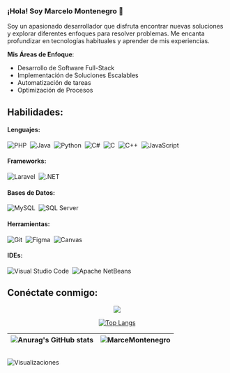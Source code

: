 ### ¡Hola! Soy Marcelo Montenegro 👋

Soy un apasionado desarrollador que disfruta encontrar nuevas soluciones y explorar diferentes enfoques para resolver problemas. Me encanta profundizar en tecnologías habituales y aprender de mis experiencias.

**Mis Áreas de Enfoque**:
- Desarrollo de Software Full-Stack
- Implementación de Soluciones Escalables
- Automatización de tareas
- Optimización de Procesos
  

## Habilidades:

#### Lenguajes:
![PHP](https://img.shields.io/badge/php-%23777BB4.svg?style=for-the-badge&logo=php&logoColor=white)&nbsp;
![Java](https://img.shields.io/badge/Java-ED8B00?style=for-the-badge&logo=java&logoColor=white)&nbsp;
![Python](https://img.shields.io/badge/Python-3776AB?style=for-the-badge&logo=python&logoColor=white)&nbsp;
![C#](https://img.shields.io/badge/c%23-%23239120.svg?style=for-the-badge&logo=c-sharp&logoColor=white)&nbsp;
![C](https://img.shields.io/badge/c-%2300599C.svg?style=for-the-badge&logo=c&logoColor=white)&nbsp;
![C++](https://img.shields.io/badge/c++-%2300599C.svg?style=for-the-badge&logo=c%2B%2B&logoColor=white)&nbsp;
![JavaScript](https://img.shields.io/badge/javascript-%23323330.svg?style=for-the-badge&logo=javascript&logoColor=%23F7DF1E)

#### Frameworks:
![Laravel](https://img.shields.io/badge/laravel-%23FF2D20.svg?style=for-the-badge&logo=laravel&logoColor=white)&nbsp;
![.NET](https://img.shields.io/badge/.NET-5C2D91?style=for-the-badge&logo=.net&logoColor=white)

#### Bases de Datos:
![MySQL](https://img.shields.io/badge/MySQL-00000F?style=for-the-badge&logo=mysql&logoColor=white)&nbsp;
![SQL Server](https://img.shields.io/badge/Microsoft%20SQL%20Server-CC2927?style=for-the-badge&logo=microsoft%20sql%20server&logoColor=white)

#### Herramientas:
![Git](https://img.shields.io/badge/GIT-E44C30?style=for-the-badge&logo=git&logoColor=white)&nbsp;
![Figma](https://img.shields.io/badge/figma-%23F24E1E.svg?style=for-the-badge&logo=figma&logoColor=white)&nbsp;
![Canvas](https://img.shields.io/badge/Canvas-%23000000.svg?style=for-the-badge&logo=canvas&logoColor=white)

#### IDEs:
![Visual Studio Code](https://img.shields.io/badge/Visual%20Studio%20Code-0078d7.svg?style=for-the-badge&logo=visual-studio-code&logoColor=white)&nbsp;
![Apache NetBeans](https://img.shields.io/badge/Apache%20NetBeans%20IDE-1B6AC6.svg?style=for-the-badge&logo=apache-netbeans-ide&logoColor=white)

## Conéctate conmigo:

<p align = "center">
<a href="https://www.linkedin.com/in/marcelo-montenegro-244099107/"><img src="https://img.shields.io/badge/linkedin-%230077B5.svg?&style=for-the-badge&logo=linkedin&logoColor=white" />

</p>

<div align="center">

[![Top Langs](https://github-readme-stats.vercel.app/api/top-langs/?username=MarceMontenegro&theme=blue-green&langs_count=8)](https://github.com/anuraghazra/github-readme-stats)


</div>
<div align="center">

|![Anurag's GitHub stats](https://github-readme-stats.vercel.app/api?username=MarceMontenegro&show_icons=true&theme=blue-green)|<img src="https://github-readme-streak-stats.herokuapp.com/?user=MarceMontenegro&theme=blue-green" alt="MarceMontenegro" />|
|:-:|:-:|

</div>


## 

![Visualizaciones](https://komarev.com/ghpvc/?username=MarceMontenegro&color=brightgreen)

